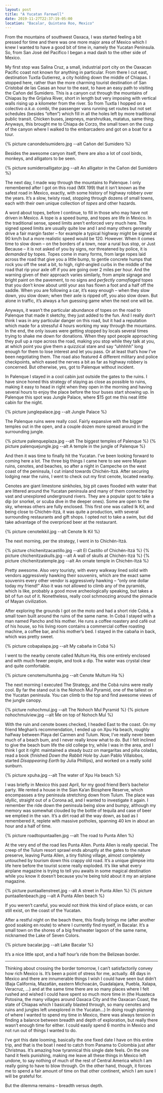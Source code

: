 ```yaml
---
layout: post
title: "A Yucatan Farewell"
date: 2019-11-27T22:37:19-05:00
location: "Bacalar, Quintana Roo, Mexico"
---
```


From the mountains of southwest Oaxaca, I was started feeling a bit pressed for time and there was one more major area of Mexico which I knew I wanted to have a good bit of time in, namely the Yucatan Peninsula. So, from San José del Pacífico I began a mad dash to the other side of Mexico.

My first stop was Salina Cruz, a small, industrial port city on the Oaxacan Pacific coast not known for anything in particular. From there I cut east, destination Tuxtla Gutierrez, a city holding down the middle of Chiapas. I stopped here, rather than the more charming tourist destination of San Cristobal de las Casas an hour to the east, to have an easy path to visiting the Cañon del Sumidero. This is a canyon cut through the mountains of Chiapas by the Grijalva River, short in length but very imposing with vertical walls rising up a kilometer from the river. So from Tuxtla I hopped on a colectivo _a.k.a._ combi, the passenger vans running set routes but not set schedules (besides “often”) which fill in all the holes left by more traditional public transit. Chicken buses, jeepneys, marshrutkas, matatus, same thing. Anyways, this brought me to Chiapa de Corzo, the small town on the cusp of the canyon where I walked to the embarcadero and got on a boat for a tour.

{% picture canondelsumidero.jpg --alt Cañon del Sumidero %}

Besides the awesome canyon itself, there are also a lot of cool birds, monkeys, and alligators to be seen.

{% picture sumideroalligator.jpg --alt An alligator in the Cañon del Sumidero %}

The next day, I made way through the mountains to Palenque. I only remembered after I got on this road (MX 199) that it isn’t known as the safest road in Mexico, exactly, with some history of highway robbery over the years. It’s a slow, twisty road, stopping through dozens of small towns, each with their own unique collection of _topes_ and other hazards.

A word about topes, before I continue, to fill in those who may have not driven in Mexico. A tope is a speed bump, and topes are life in Mexico. In the traditional sense, speed limits aren’t enforced very much here. The signed speed limits are usually quite low and I and many others generally drive a fair margin faster – for example a typical highway might be signed at 90 km/h but a more realistic speed would be 120. However. When it comes time to slow down – on the borders of a town, near a rural bus stop, or Just Because – it is not asked of you by signs, nor threatened by police, it is _demanded_ by topes. Topes come in many forms, from large ropes laid across the road that give you a little bump, to gentle concrete humps that rock you off the seat a bit, to high, right-angled curbs in the middle of the road that rip your axle off if you are going over 2 miles per hour. And the warning given of their approach varies similarly, from ample signage and bright paint on the pavement, to no signs and _perfectly camoflaged_ topes that you don’t know about until your ass has flown a foot and a half off the saddle. When you are following a car, it’s easy enough – when they slow down, you slow down; when their axle is ripped off, you also slow down. But alone in traffic, it’s always a fun guessing game when the next one will be.

Anyways, it wasn’t the particular abundance of topes on the road to Palenque that made it sketchy, they just added to the fun. And I really don’t think I was in any particular danger on this road, but it had a reputation which made for a stressful 4 hours working my way through the mountains. In the end, the only issues were getting stopped by locals several times trying to shake me down for donations. When they spot people approaching they pull up a rope across the road, making you stop while they talk at you, at which point you give them a quizzical stare and say “uhhhhh” long enough for them to lose interest and let you pass. Or at least that’s how I’ve been negotiating them. The road also featured 4 different military and police checkpoints, which eased the nerves a bit as far as highway robbery is concerned. But otherwise, yes, got to Palenque without incident.

In Palenque I stayed in a cool cabin just outside the gates to the ruins. I have since honed this strategy of staying as close as possible to ruins, making it easy to head in right when they open in the morning and having several hours to enjoy the place before the tour buses start showing up. In Palenque this spot was Jungle Palace, where $15 got me this neat little cabin for the night.

{% picture junglepalace.jpg --alt Jungle Palace %}

The Palenque ruins were really cool. Fairly expansive with the bigger temples out in the open, and a couple dozen more spread around in the surrounding jungle.

{% picture palenqueplaza.jpg --alt The biggest temples of Palenque %}
{% picture palenquejungle.jpg --alt A temple in the jungle of Palenque %}

And then it was time to finally hit the Yucatan. I’ve been looking forward to coming here a lot. The three big things I came here to see were Mayan ruins, cenotes, and beaches, so after a night in Campeche on the west coast of the peninsula, I cut inland towards Chichén-Itzá. After securing lodging near the ruins, I went to check out my first cenote, located nearby. 

Cenotes are giant limestone sinkholes, big pit caves flooded with water that are littered around the Yucatan peninsula and many of them connected by vast and unexplored underground rivers. They are a popular spot to take a dip (or snorkel, or scuba dive in the deeper ones). Some are open to the sky, whereas others are fully enclosed. This first one was called Ik Kil, and being close to Chichén-Itzá, it was quite a production, with several surrounding restaurants and gift shops. I opted not to take a swim, but did take advantage of the overpriced beer at the restaurant.

{% picture cenoteikkil.jpg --alt Cenote Ik Kil %}

The next morning, per the strategy, I went in to Chichén-Itzá.

{% picture chichenitzacastillo.jpg --alt El Castillo of Chichén-Itzá %}
{% picture chichenitzaskulls.jpg --alt A wall of skulls at Chichén-Itzá %}
{% picture chichenitzatemple.jpg --alt An ornate temple in Chichén-Itzá %}

Pretty awesome. Also very touristy, with every walkway lined solid with vendors aggressively hawking their souvenirs, which are the exact same souvenirs every other vendor is aggressively hawking – “only one dollar today my friend!” Also it was not allowed to climb any of the pyramids, which is like, probably a good move archeologically speaking, but takes a bit of fun out of it. Nonetheless, really cool schmoozing around the pinnacle of Mayan civilization.

After exploring the grounds I got on the moto and had a short ride Cobá, a small town built around the ruins of the same name. In Cobá I stayed with a man named Pancho and his mother. He runs a coffee roastery and café out of his house, so his living room contains a commercial coffee roasting machine, a coffee bar, and his mother’s bed. I stayed in the cabaña in back, which was pretty sweet.

{% picture cobapalapa.jpg --alt My cabaña in Cobá %}

I went to the nearby cenote called Multum Ha, this one entirely enclosed and with much fewer people, and took a dip. The water was crystal clear and quite comfortable.

{% picture cenotemultumha.jpg --alt Cenote Multum Ha %}

The next morning I executed The Strategy, and the Cobá ruins were really cool. By far the stand out is the Nohoch Mul Pyramid, one of the tallest on the Yucatan peninsula. You can climb to the top and find awesome views of the jungle canopy.

{% picture nohochmul.jpg --alt The Nohoch Mul Pyramid %}
{% picture nohochmulview.jpg --alt Me on top of Nohoch Mul %}

With the ruin and cenote boxes checked, I headed East to the coast. On my friend Meghan’s recommendation, I ended up on Xpu Ha beach, roughly halfway between Playa del Carmen and Tulum. Now, I’ve really never been much of a beach bum, and I never really know what to do. But I felt inclined to give the beach bum life the old college try, while I was in the area, and I think I got it right: maintained a steady buzz on margaritas and piña coladas, read a book (finished _Down the Rabbit Hole_ by Juan Pablo Villalobos, started _Disappearing Earth_ by Julia Phillips), and worked on a really solid sunburn.

{% picture xpuha.jpg --alt The water of Xpu Ha beach %}

I was briefly in Mexico this past April, for my good friend Ben’s bachelor party. We rented a house in the Sian Ka’an Biosphere Reserve, which encompasses a tiny peninsula stretching down from Tulum. The place was idyllic, straight out of a Corona ad, and I wanted to investigate it again. I remember the ride down the peninsula being slow and bumpy, although my memory was somewhat clouded by the bottle of tequila and case of beer we emptied in the van. It’s a dirt road all the way down, as bad as I remembered it, replete with massive potholes, spanning 40 km in about an hour and a half of time. 

{% picture roadtopuntaallen.jpg --alt The road to Punta Allen %}

At the very end of the road lies Punta Allen. Punta Allen is really special. The creep of the Tulum resort sprawl ends abruptly at the gates to the nature preserve, leaving Punta Allen, a tiny fishing village, almost completely untouched by tourism down this crappy old road. It’s a unique glimpse into life here before the tourist scene really exploded. It’s like what every airplane magazine is trying to tell you awaits in some magical destination while you know it doesn’t because you’re being told about it my an airplane magazine.

{% picture puntaallenstreet.jpg --alt A street in Punta Allen %}
{% picture puntaallenbeach.jpg --alt A Punta Allen beach %}

If you weren’t careful, you would not think this kind of place exists, or can still exist, on the coast of the Yucatan.

After a restful night on the beach there, this finally brings me (after another good soaking en route) to where I currently find myself, in Bacalar. It’s a small town on the shores of a big freshwater lagoon of the same name, nicknamed the Lake of Seven Colors. 

{% picture bacalar.jpg --alt Lake Bacalar %}

It’s a nice little spot, and a half hour’s ride from the Belizean border.

---- 

Thinking about crossing the border tomorrow, I can’t satisfactorily convey how rich Mexico is. It’s been a point of stress for me, actually. 48 days in Mexico and there are innumerable things I wish I could have seen but didn’t (Baja California, Mazatlán, eastern Michoacán, Guadalajara, Puebla, Xalapa, Veracruz, ...) and at the same time there are so many places where I felt rushed and wished I could have spent so much more time in (the Huasteca Potosina, the many villages around Oaxaca City and the Oaxacan Coast, the state of Chiapas which I basically blasted through, so many cenotes and ruins and jungles left unexplored in the Yucatan...) In doing rough planning of where I wanted to spend my time in Mexico, there was always tension in finding a balance between breadth and depth of exploration, but really there wasn’t enough time for either. I could easily spend 6 months in Mexico and not run out of things I wanted to do.

I’ve got this date looming, basically the one fixed date I have on this entire trip, and that is the boat I need to catch from Panama to Colombia just after Christmas. It’s amazing how tyrannical this single date feels. On the one hand it feels punishing, making me leave all these things in Mexico left undone, to say nothing of much of the rest of Central America which I am really going to have to blow through. On the other hand, though, it forces me to spend a fair amount of time on that other continent, which I am sure I will be grateful for.

But the dilemma remains – breadth versus depth.